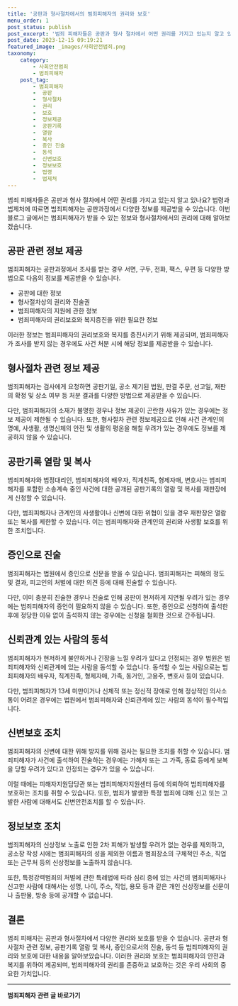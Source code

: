 ```yaml
---
title: '공판과 형사절차에서의 범죄피해자의 권리와 보호'
menu_order: 1
post_status: publish
post_excerpt: '범죄 피해자들은 공판과 형사 절차에서 어떤 권리를 가지고 있는지 알고 있나요  법령과 법제처에 따르면 범죄피해자는 공판과정에서 다양한 정보를 제공받을 수 있습니다. 이번 블로그 글에서는 범죄피해자가 받을 수 있는 정보와 형사절차에서의 권리에 대해 알아보겠습니다.'
post_date: 2023-12-15 09:19:21
featured_image: _images/사회안전범죄.png
taxonomy:
    category:
        - 사회안전범죄
        - 범죄피해자
    post_tag:
        - 범죄피해자
        -  공판
        -  형사절차
        -  권리
        -  보호
        -  정보제공
        -  공판기록
        -  열람
        -  복사
        -  증인 진술
        -  동석
        -  신변보호
        -  정보보호
        -  법령
        -  법제처
---
```



범죄 피해자들은 공판과 형사 절차에서 어떤 권리를 가지고 있는지 알고 있나요? 법령과 법제처에 따르면 범죄피해자는 공판과정에서 다양한 정보를 제공받을 수 있습니다. 이번 블로그 글에서는 범죄피해자가 받을 수 있는 정보와 형사절차에서의 권리에 대해 알아보겠습니다.

## 공판 관련 정보 제공

범죄피해자는 공판과정에서 조사를 받는 경우 서면, 구두, 전화, 팩스, 우편 등 다양한 방법으로 다음의 정보를 제공받을 수 있습니다.

- 공판에 대한 정보
- 형사절차상의 권리와 진술권
- 범죄피해자의 지원에 관한 정보
- 범죄피해자의 권리보호와 복지증진을 위한 필요한 정보

이러한 정보는 범죄피해자의 권리보호와 복지를 증진시키기 위해 제공되며, 범죄피해자가 조사를 받지 않는 경우에도 사건 처분 시에 해당 정보를 제공받을 수 있습니다.

## 형사절차 관련 정보 제공

범죄피해자는 검사에게 요청하면 공판기일, 공소 제기된 법원, 판결 주문, 선고일, 재판의 확정 및 상소 여부 등 처분 결과를 다양한 방법으로 제공받을 수 있습니다. 

다만, 범죄피해자의 소재가 불명한 경우나 정보 제공이 곤란한 사유가 있는 경우에는 정보 제공이 제한될 수 있습니다. 또한, 형사절차 관련 정보제공으로 인해 사건 관계인의 명예, 사생활, 생명신체의 안전 및 생활의 평온을 해칠 우려가 있는 경우에도 정보를 제공하지 않을 수 있습니다.

## 공판기록 열람 및 복사

범죄피해자와 법정대리인, 범죄피해자의 배우자, 직계친족, 형제자매, 변호사는 범죄피해자를 포함한 소송계속 중인 사건에 대한 공개된 공판기록의 열람 및 복사를 재판장에게 신청할 수 있습니다.

다만, 범죄피해자나 관계인의 사생활이나 신변에 대한 위협이 있을 경우 재판장은 열람 또는 복사를 제한할 수 있습니다. 이는 범죄피해자와 관계인의 권리와 사생활 보호를 위한 조치입니다.

## 증인으로 진술

범죄피해자는 법원에서 증인으로 신문을 받을 수 있습니다. 범죄피해자는 피해의 정도 및 결과, 피고인의 처벌에 대한 의견 등에 대해 진술할 수 있습니다. 

다만, 이미 충분히 진술한 경우나 진술로 인해 공판이 현저하게 지연될 우려가 있는 경우에는 범죄피해자의 증언이 필요하지 않을 수 있습니다. 또한, 증인으로 신청하여 출석한 후에 정당한 이유 없이 출석하지 않는 경우에는 신청을 철회한 것으로 간주됩니다.

## 신뢰관계 있는 사람의 동석

범죄피해자가 현저하게 불안하거나 긴장을 느낄 우려가 있다고 인정되는 경우 법원은 범죄피해자와 신뢰관계에 있는 사람을 동석할 수 있습니다. 동석할 수 있는 사람으로는 범죄피해자의 배우자, 직계친족, 형제자매, 가족, 동거인, 고용주, 변호사 등이 있습니다.

다만, 범죄피해자가 13세 미만이거나 신체적 또는 정신적 장애로 인해 정상적인 의사소통이 어려운 경우에는 법원에서 범죄피해자와 신뢰관계에 있는 사람의 동석이 필수적입니다.

## 신변보호 조치

범죄피해자의 신변에 대한 위해 방지를 위해 검사는 필요한 조치를 취할 수 있습니다. 범죄피해자가 사건에 출석하여 진술하는 경우에는 가해자 또는 그 가족, 동료 등에게 보복을 당할 우려가 있다고 인정되는 경우가 있을 수 있습니다. 

이럴 때에는 피해자지원담당관 또는 범죄피해자지원센터 등에 의뢰하여 범죄피해자를 보호하는 조치를 취할 수 있습니다. 또한, 범죄가 발생한 특정 범죄에 대해 신고 또는 고발한 사람에 대해서도 신변안전조치를 할 수 있습니다.

## 정보보호 조치

범죄피해자의 신상정보 노출로 인한 2차 피해가 발생할 우려가 없는 경우를 제외하고, 공소장 작성 시에는 범죄피해자의 성을 제외한 이름과 범죄장소의 구체적인 주소, 직업 또는 근무처 등의 신상정보를 노출하지 않습니다. 

또한, 특정강력범죄의 처벌에 관한 특례법에 따라 심리 중에 있는 사건의 범죄피해자나 신고한 사람에 대해서는 성명, 나이, 주소, 직업, 용모 등과 같은 개인 신상정보를 신문이나 출판물, 방송 등에 공개할 수 없습니다.

## 결론

범죄 피해자는 공판과 형사절차에서 다양한 권리와 보호를 받을 수 있습니다. 공판과 형사절차 관련 정보, 공판기록 열람 및 복사, 증인으로서의 진술, 동석 등 범죄피해자의 권리와 보호에 대한 내용을 알아보았습니다. 이러한 권리와 보호는 범죄피해자의 안전과 복지를 위하여 제공되며, 범죄피해자의 권리를 존중하고 보호하는 것은 우리 사회의 중요한 가치입니다.

<!-- wp:separator -->
<hr class="wp-block-separator has-alpha-channel-opacity"/>
<!-- /wp:separator -->

<!-- wp:group {"backgroundColor":"base","layout":{"type":"constrained"}} -->
<div class="wp-block-group has-base-background-color has-background"><!-- wp:paragraph {"align":"center","fontSize":"medium"} -->
<p class="has-text-align-center has-large-font-size"><strong>범죄피해자 관련 글 바로가기</strong></p>
<!-- /wp:paragraph -->


<!-- wp:latest-posts
{"categories":[{"id":30771,"count":19,"description":"","link":"https://uknowlaw.com/category/%eb%b2%94%ec%a3%84%ed%94%bc%ed%95%b4%ec%9e%90/","name":"범죄피해자","slug":"범죄피해자","taxonomy":"category","parent":0,"meta":[],"_links":{"self":[{"href":"https://uknowlaw.com/wp-json/wp/v2/categories/30771"}],"collection":[{"href":"https://uknowlaw.com/wp-json/wp/v2/categories"}],"about":[{"href":"https://uknowlaw.com/wp-json/wp/v2/taxonomies/category"}],"wp:post_type":[{"href":"https://uknowlaw.com/wp-json/wp/v2/posts?categories=30771"}],"curies":[{"name":"wp","href":"https://api.w.org/{rel}","templated":true}]}}],"postsToShow":100,"excerptLength":28,"postLayout":"grid","columns":2,"featuredImageAlign":"left","featuredImageSizeSlug":"large","fontSize":"small"} /--></div>
<!-- /wp:group -->